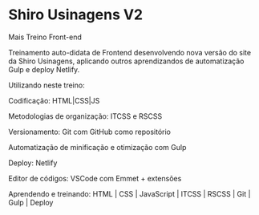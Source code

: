 # Shiro Usinagens V2
Mais Treino Front-end

Treinamento auto-didata de Frontend desenvolvendo nova versão do site da Shiro Usinagens, aplicando outros aprendizandos de automatização Gulp e deploy Netlify.

Utilizando neste treino:

Codificação: HTML|CSS|JS

Metodologias de organização: ITCSS e RSCSS

Versionamento: Git com GitHub como repositório

Automatização de minificação e otimização com Gulp

Deploy: Netlify

Editor de códigos: VSCode com Emmet + extensões

Aprendendo e treinando:
HTML | CSS | JavaScript | ITCSS | RSCSS | Git | Gulp | Deploy
